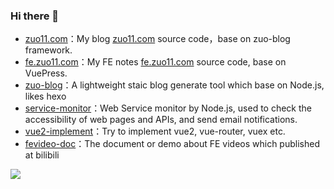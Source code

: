 ### Hi there 👋


- <a href="https://github.com/zuoxiaobai/zuo11.com">zuo11.com</a>：My blog <a href="http://www.zuo11.com">zuo11.com</a> source code，base on zuo-blog framework.
- <a href="https://github.com/zuoxiaobai/fe.zuo11.com">fe.zuo11.com</a>：My FE notes <a href="http://fe.zuo11.com">fe.zuo11.com</a> source code, base on VuePress.
- <a href="https://github.com/zuoxiaobai/zuo-blog">zuo-blog</a>：A lightweight staic blog generate tool which base on Node.js, likes hexo
- <a href="https://github.com/zuoxiaobai/service-monitor">service-monitor</a>：Web Service monitor by Node.js, used to check the accessibility of web pages and APIs, and send email notifications.
- <a href="https://github.com/zuoxiaobai/vue2-implement">vue2-implement</a>：Try to implement vue2, vue-router, vuex etc.
- <a href="https://github.com/zuoxiaobai/fevideo-doc">fevideo-doc</a>：The document or demo about FE videos which published at bilibili

<a href="http://www.zuo11.com">
<img align="center" src="https://github-readme-stats.vercel.app/api?username=zuoxiaobai&show_icons=true&theme=buefy" /></a>

<!--
**zuoxiaobai/zuoxiaobai** is a ✨ _special_ ✨ repository because its `README.md` (this file) appears on your GitHub profile.

Here are some ideas to get you started:

- 🔭 I’m currently working on ...
- 🌱 I’m currently learning ...
- 👯 I’m looking to collaborate on ...
- 🤔 I’m looking for help with ...
- 💬 Ask me about ...
- 📫 How to reach me: ...
-  Pronouns: ...
- ⚡ Fun fact: ...
-->
